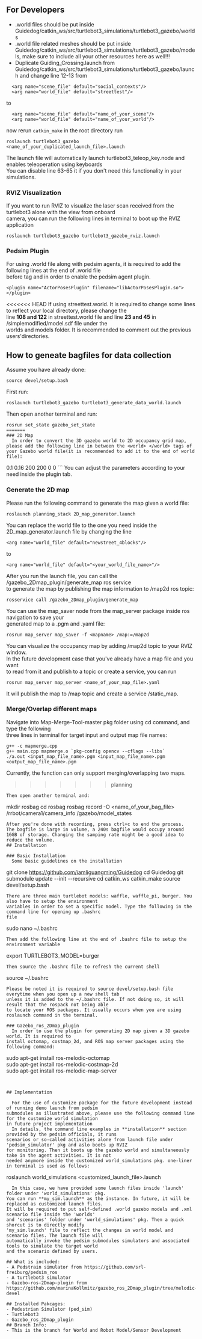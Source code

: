 ## For Developers

  - .world files should be put inside Guidedog/catkin_ws/src/turtlebot3_simulations/turtlebot3_gazebo/worlds
  - .world file related meshes should be put inside Guidedog/catkin_ws/src/turtlebot3_simulations/turtlebot3_gazebo/models, make sure to include all your other resources here as well!!!
  - Duplicate Guiding_Crossing.launch from Guidedog/catkin_ws/src/turtlebot3_simulations/turtlebot3_gazebo/launch and change line 12-13 from 
  ```
    <arg name="scene_file" default="social_contexts"/>
    <arg name="world_file" default="streettest"/>
  ```
  to
  ```
    <arg name="scene_file" default="name_of_your_scene"/>
    <arg name="world_file" default="name_of_your_world"/>
  ```
  now rerun ```catkin_make``` in the root directory
  run
  ```
  roslaunch turtlebot3_gazebo <name_of_your_duplicated_launch_file>.launch 
  ```  
  The launch file will automatically launch turtlebot3_teleop_key.node and enables teleoperation using keyboards  
  You can disable line 63-65 it if you don't need this functionality in your simulations.  
  
### RVIZ Visualization
  If you want to run RVIZ to visualize the laser scan received from the turtlebot3 alone with the view from onboard  
  camera, you can run the following lines in terminal to boot up the RVIZ application  
  ```  
  roslaunch turtlebot3_gazebo turtlebot3_gazebo_rviz.launch  
  ```  
### Pedsim Plugin
  For using .world file along with pedsim agents, it is required to add the following lines at the end of .world file  
  before tag </world> and </sdf> in order to enable the pedsim agent plugin.   
  ```  
  <plugin name="ActorPosesPlugin" filename="libActorPosesPlugin.so">
  </plugin>  
  ```
<<<<<<< HEAD
  If using streettest.world. It is required to change some lines to reflect your local directory, please change the  
  line **108 and 122** in streettest.world file and line **23 and 45** in /simplemodified/model.sdf file under the  
  worlds and models folder. It is recommended to comment out the previous users'directories.  
  
## How to geneate bagfiles for data collection
Assume you have already done:
```
source devel/setup.bash
```
First run:
```
roslaunch turtlebot3_gazebo turtlebot3_generate_data_world.launch 
```
Then open another terminal and run:
```
rosrun set_state gazebo_set_state 
=======
### 2D Map
  In order to convert the 3D gazebo world to 2D occupancy grid map, please add the following line in between the <world> </world> tags of your Gazebo world file(it is recommended to add it to the end of world file):  
```  
<plugin name='gazebo_occupancy_map' filename='libgazebo_2Dmap_plugin.so'>
    <map_resolution>0.1</map_resolution> <!-- in meters, optional, default 0.1 -->
    <map_z>0.16</map_z>         <!-- in meters, optional, default 0.3 -->
    <map_size_x>200</map_size_x>          <!-- in meters, optional, default 10 -->
    <map_size_y>200</map_size_y>          <!-- in meters, optional, default 10 -->
    <init_robot_x>0</init_robot_x>          <!-- x coordinate in meters, optional, default 0 -->
    <init_robot_y>0</init_robot_y>          <!-- y coordinate in meters, optional, default 0 -->
</plugin>  
```  
You can adjust the parameters according to your need inside the plugin tab.

### Generate the 2D map  
Please run the following command to generate the map given a world file:
```
roslaunch planning_stack 2D_map_generator.launch  
```  
You can replace the world file to the one you need inside the 2D_map_generator.launch file by changing the line  
```
<arg name="world_file" default="newstreet_4blocks"/>
```
to  
```
<arg name="world_file" default="<your_world_file_name>"/>
```
After you run the launch file, you can call the /gazebo_2Dmap_plugin/generate_map ros service  
to generate the map by publishing the map information to /map2d ros topic:  
```  
rosservice call /gazebo_2Dmap_plugin/generate_map  
```  
You can use the map_saver node from the map_server package inside ros navigation to save your  
generated map to a .pgm and .yaml file:  
```
rosrun map_server map_saver -f <mapname> /map:=/map2d  
```
You can visualize the occupancy map by adding /map2d topic to your RVIZ window.  
In the future development case that you've already have a map file and you want  
to read from it and publish to a topic or create a service, you can run  
```
rosrun map_server map_server <name_of_your_map_file>.yaml  
```
It will publish the map to /map topic and create a service /static_map.

### Merge/Overlap different maps
Navigate into Map-Merge-Tool-master pkg folder using cd command, and type the following  
three lines in terminal for target input and output map file names:  
```  
g++ -c mapmerge.cpp  
g++ main.cpp mapmerge.o `pkg-config opencv --cflags --libs`  
./a.out <input_map_file_name>.pgm <input_map_file_name>.pgm <output_map_file_name>.pgm  
```
Currently, the function can only support merging/overlapping two maps.  
>>>>>>> planning

```
Then open another terminal and:
```
mkdir rosbag
cd rosbag
rosbag record -O <name_of_your_bag_file> /rrbot/camera1/camera_info /gazebo/model_states 
```
After you're done with recording, press ctrl+c to end the process.
The bagfile is large in volume, a 240s bagfile would occupy around 16GB of storage. Changing the samping rate might be a good idea to reduce the volume.
## Installation

### Basic Installation
  Some basic guidelines on the installation
```
git clone https://github.com/iamliguangming/Guidedog
cd Guidedog
git submodule update --init --recursive
cd catkin_ws
catkin_make
source devel/setup.bash
```  
There are three main turtlebot models: waffle, waffle_pi, burger. You also have to setup the environment  
variables in order to set a specific model. Type the following in the command line for opening up .bashrc  
file
```  
sudo nano ~/.bashrc  
```  
Then add the following line at the end of .bashrc file to setup the environment variable  
```
export TURTLEBOT3_MODEL=burger  
```  
Then source the .bashrc file to refresh the current shell  
```
source ~/.bashrc  
```  
Please be noted it is required to source devel/setup.bash file everytime when you open up a new shell tab  
unless it is added to the ~/.bashrc file. If not doing so, it will result that the rospack not being able  
to locate your ROS packages. It usually occurs when you are using roslaunch command in the terminal.

### Gazebo_ros_2Dmap_plugin  
  In order to use the plugin for generating 2D map given a 3D gazebo world. It is required to  
install octomap, costmap_2d, and ROS map server packages using the following command:  
```  
sudo apt-get install ros-melodic-octomap  
sudo apt-get install ros-melodic-costmap-2d  
sudo apt-get install ros-melodic-map-server  
```  


## Implementation  

  For the use of customize package for the future development instead of running demo launch from pedsim  
submodules as illustrated above, please use the following command line for the customize world simulation  
in future project implementation  
  In details, the command line examples in **installation** section provided by the pedsim officials, it runs  
scenarios or so-called activities alone from launch file under 'pedsim_simulator' pkg and aslo boots up RVIZ  
for monitoring. Then it boots up the gazebo world and simultaneously take in the agent activities. It is not  
needed anymore inside the customized world_simulations pkg. one-liner in terminal is used as follows: 
```
roslaunch world_simulations <customized_launch_file>.launch
```  
  In this case, we have provided some launch files inside 'launch' folder under 'world_simulations' pkg.  
You can run **my_sim.launch** as the instance. In future, it will be replaced as customized launch files.  
It will be required to put self-defined .world gazebo models and .xml scenario file inside the 'worlds'  
and 'scenarios' folder under 'world_simulations' pkg. Then a quick shorcut is to directly modify  
'my_sim.launch' file to reflect the changes in world model and scenario files. The launch file will  
automatically invoke the pedsim submodules simulators and associated tools to simulate the target world  
and the scenario defined by users.  

## What is included:
- A Pedstrain simulator from https://github.com/srl-freiburg/pedsim_ros
- A turtlebot3 simulator
- Gazebo-ros-2Dmap-plugin from https://github.com/marinaKollmitz/gazebo_ros_2Dmap_plugin/tree/melodic-devel

## Installed Pakcages:
- Pedestrian Simulator (ped_sim)
- Turtlebot3
- Gazebo_ros_2Dmap_plugin
## Branch Info:
- This is the branch for World and Robot Model/Sensor Development
